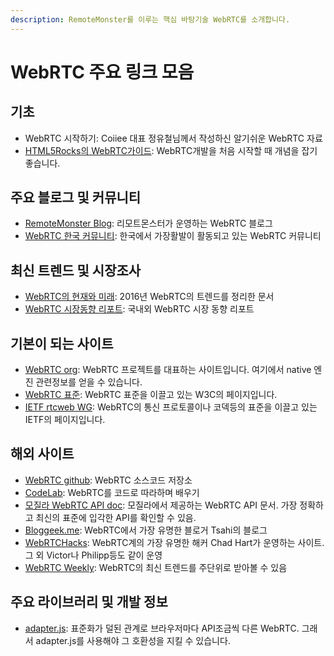 ```yaml
---
description: RemoteMonster를 이루는 핵심 바탕기술 WebRTC를 소개합니다.
---
```


# WebRTC 주요 링크 모음

## 기초

* WebRTC 시작하기: Coiiee 대표 정유철님께서 작성하신 알기쉬운 WebRTC 자료
* [HTML5Rocks의 WebRTC가이드](https://www.html5rocks.com/ko/tutorials/webrtc/basics/): WebRTC개발을 처음 시작할 때 개념을 잡기 좋습니다.

## 주요 블로그 및 커뮤니티

* [RemoteMonster Blog](http://blog.remotemonster.com): 리모트몬스터가 운영하는 WebRTC 블로그
* [WebRTC 한국 커뮤니티](https://www.facebook.com/groups/rtc.korea/): 한국에서 가장활발이 활동되고 있는 WebRTC 커뮤니티

## 최신 트렌드 및 시장조사

* [WebRTC의 현재와 미래](https://blog.remotemonster.com/webrtc-현재와-미래-8858579a4264): 2016년 WebRTC의 트렌드를 정리한 문서
* [WebRTC 시장동향 리포트](https://blog.remotemonster.com/webrtc-시장동향-리포트-f880a45a3bce): 국내외 WebRTC 시장 동향 리포트

## 기본이 되는 사이트

* [WebRTC org](https://webrtc.org/): WebRTC 프로젝트를 대표하는 사이트입니다. 여기에서 native 엔진 관련정보를 얻을 수 있습니다.
* [WebRTC 표준](https://www.w3.org/TR/webrtc/): WebRTC 표준을 이끌고 있는 W3C의 페이지입니다.
* [IETF rtcweb WG](https://tools.ietf.org/wg/rtcweb/): WebRTC의 통신 프로토콜이나 코덱등의 표준을 이끌고 있는 IETF의 페이지입니다.

## 해외 사이트

* [WebRTC github](https://github.com/webrtc): WebRTC 소스코드 저장소
* [CodeLab](https://bitbucket.org/webrtc/codelab): WebRTC를 코드로 따라하며 배우기
* [모질라 WebRTC API doc](https://developer.mozilla.org/ko/docs/Web/API/WebRTC_API): 모질라에서 제공하는 WebRTC API 문서. 가장 정확하고 최신의 표준에 입각한 API를 확인할 수 있음.
* [Bloggeek.me](https://bloggeek.me/): WebRTC에서 가장 유명한 블로거 Tsahi의 블로그
* [WebRTCHacks](https://webrtchacks.com/): WebRTC계의 가장 유명한 해커 Chad Hart가 운영하는 사이트. 그 외 Victor나 Philipp등도 같이 운영
* [WebRTC Weekly](https://webrtcweekly.com/): WebRTC의 최신 트렌드를 주단위로 받아볼 수 있음

## 주요 라이브러리 및 개발 정보

* [adapter.js](https://github.com/webrtc/adapter): 표준화가 덜된 관계로 브라우저마다 API조금씩 다른 WebRTC. 그래서 adapter.js를 사용해야 그 호환성을 지킬 수 있습니다.

